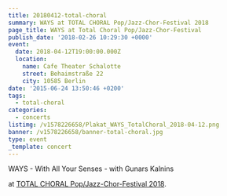 ```yaml
---
title: 20180412-total-choral
summary: WAYS at TOTAL CHORAL Pop/Jazz-Chor-Festival 2018
page_title: WAYS at Total Choral Pop/Jazz-Chor-Festival
publish_date: '2018-02-26 10:29:30 +0000'
event:
  date: 2018-04-12T19:00:00.000Z
  location:
    name: Cafe Theater Schalotte
    street: Behaimstraße 22
    city: 10585 Berlin
date: '2015-06-24 13:50:46 +0200'
tags:
  - total-choral
categories:
  - concerts
listimg: /v1578226658/Plakat_WAYS_TotalChoral_2018-04-12.png
banner: /v1578226658/banner-total-choral.jpg
type: event
_template: concert
---
```



WAYS - With All Your Senses - with Gunars Kalnins 

at <a href="http://www.totalchoral.de" target="_blank">TOTAL CHORAL Pop/Jazz-Chor-Festival 2018</a>.
